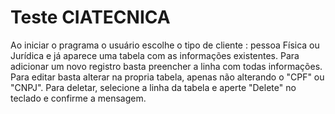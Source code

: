 # Teste CIATECNICA

Ao iniciar o pragrama o usuário  escolhe o tipo de cliente : pessoa Física ou Jurídica e já aparece uma tabela com as informações existentes.
Para adicionar um novo registro basta preencher a linha com todas informações.
Para editar basta alterar na propria tabela, apenas não alterando o "CPF" ou "CNPJ".
Para deletar, selecione a linha da tabela e aperte "Delete" no teclado e confirme a mensagem.
